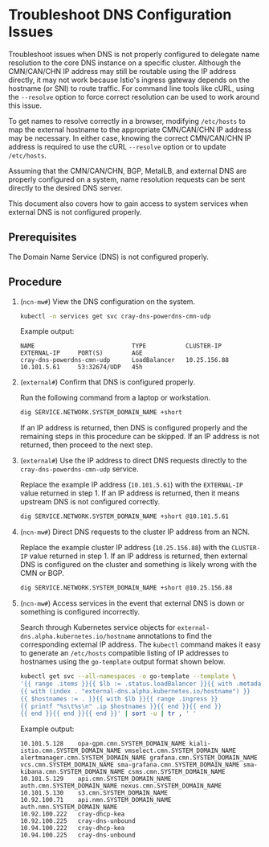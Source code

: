 # Troubleshoot DNS Configuration Issues

Troubleshoot issues when DNS is not properly configured to delegate name resolution to the core DNS instance on a specific cluster.
Although the CMN/CAN/CHN IP address may still be routable using the IP address directly, it may not work because Istio's ingress gateway
depends on the hostname \(or SNI\) to route traffic. For command line tools like cURL, using the `--resolve` option to force correct
resolution can be used to work around this issue.

To get names to resolve correctly in a browser, modifying `/etc/hosts` to map the external hostname to the appropriate CMN/CAN/CHN IP address may be necessary.
In either case, knowing the correct CMN/CAN/CHN IP address is required to use the cURL `--resolve` option or to update `/etc/hosts`.

Assuming that the CMN/CAN/CHN, BGP, MetalLB, and external DNS are properly configured on a system, name resolution requests can be sent directly to the desired DNS server.

This document also covers how to gain access to system services when external DNS is not configured properly.

## Prerequisites

The Domain Name Service \(DNS\) is not configured properly.

## Procedure

1. (`ncn-mw#`) View the DNS configuration on the system.

    ```bash
    kubectl -n services get svc cray-dns-powerdns-cmn-udp
    ```

    Example output:

    ```text
    NAME                           TYPE           CLUSTER-IP     EXTERNAL-IP     PORT(S)        AGE
    cray-dns-powerdns-cmn-udp      LoadBalancer   10.25.156.88   10.101.5.61     53:32674/UDP   45h
    ```

1. (`external#`) Confirm that DNS is configured properly.

    Run the following command from a laptop or workstation.

    ```bash
    dig SERVICE.NETWORK.SYSTEM_DOMAIN_NAME +short
    ```

    If an IP address is returned, then DNS is configured properly and the remaining steps in this procedure can be skipped.
    If an IP address is not returned, then proceed to the next step.

1. (`external#`) Use the IP address to direct DNS requests directly to the `cray-dns-powerdns-cmn-udp` service.

    Replace the example IP address \(`10.101.5.61`\) with the `EXTERNAL-IP` value returned in step 1.
    If an IP address is returned, then it means upstream DNS is not configured correctly.

    ```bash
    dig SERVICE.NETWORK.SYSTEM_DOMAIN_NAME +short @10.101.5.61
    ```

1. (`ncn-mw#`) Direct DNS requests to the cluster IP address from an NCN.

    Replace the example cluster IP address \(`10.25.156.88`\) with the `CLUSTER-IP` value returned in step 1.
    If an IP address is returned, then external DNS is configured on the cluster and something is likely wrong with the CMN or BGP.

    ```bash
    dig SERVICE.NETWORK.SYSTEM_DOMAIN_NAME +short @10.25.156.88
    ```

1. (`ncn-mw#`) Access services in the event that external DNS is down or something is configured incorrectly.

    Search through Kubernetes service objects for `external-dns.alpha.kubernetes.io/hostname` annotations to find the corresponding external IP address.
    The `kubectl` command makes it easy to generate an `/etc/hosts` compatible listing of IP addresses to hostnames using the `go-template` output format shown below.

    ```bash
    kubectl get svc --all-namespaces -o go-template --template \
    '{{ range .items }}{{ $lb := .status.loadBalancer }}{{ with .metadata.annotations }}
    {{ with (index . "external-dns.alpha.kubernetes.io/hostname") }}
    {{ $hostnames := . }}{{ with $lb }}{{ range .ingress }}
    {{ printf "%s\t%s\n" .ip $hostnames }}{{ end }}{{ end }}
    {{ end }}{{ end }}{{ end }}' | sort -u | tr , ' '
    ```

    Example output:

    ```text
    10.101.5.128    opa-gpm.cmn.SYSTEM_DOMAIN_NAME kiali-istio.cmn.SYSTEM_DOMAIN_NAME vmselect.cmn.SYSTEM_DOMAIN_NAME alertmanager.cmn.SYSTEM_DOMAIN_NAME grafana.cmn.SYSTEM_DOMAIN_NAME vcs.cmn.SYSTEM_DOMAIN_NAME sma-grafana.cmn.SYSTEM_DOMAIN_NAME sma-kibana.cmn.SYSTEM_DOMAIN_NAME csms.cmn.SYSTEM_DOMAIN_NAME
    10.101.5.129    api.cmn.SYSTEM_DOMAIN_NAME auth.cmn.SYSTEM_DOMAIN_NAME nexus.cmn.SYSTEM_DOMAIN_NAME
    10.101.5.130    s3.cmn.SYSTEM_DOMAIN_NAME
    10.92.100.71    api.nmn.SYSTEM_DOMAIN_NAME auth.nmn.SYSTEM_DOMAIN_NAME
    10.92.100.222   cray-dhcp-kea
    10.92.100.225   cray-dns-unbound
    10.94.100.222   cray-dhcp-kea
    10.94.100.225   cray-dns-unbound
    ```
